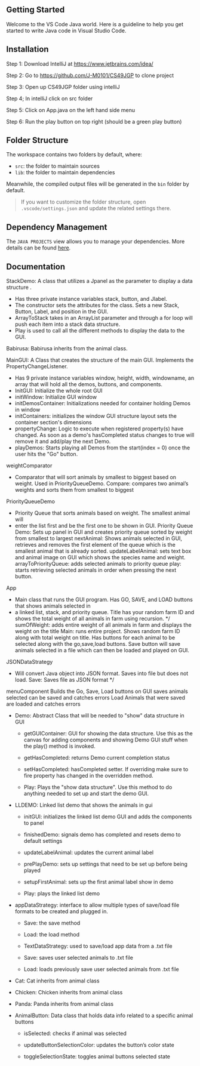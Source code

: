 ## Getting Started

Welcome to the VS Code Java world. Here is a guideline to help you get started to write Java code in Visual Studio Code.

## Installation
Step 1: Download IntelliJ at https://www.jetbrains.com/idea/

Step 2: Go to https://github.com/J-M0101/CS49JGP to clone project

Step 3: Open up CS49JGP folder using intelliJ

Step 4; In intelliJ click on src folder 

Step 5: Click on App.java on the left hand side menu

Step 6: Run the play button on top right (should be a green play button)


## Folder Structure

The workspace contains two folders by default, where:

- `src`: the folder to maintain sources
- `lib`: the folder to maintain dependencies

Meanwhile, the compiled output files will be generated in the `bin` folder by default.

> If you want to customize the folder structure, open `.vscode/settings.json` and update the related settings there.

## Dependency Management

The `JAVA PROJECTS` view allows you to manage your dependencies. More details can be found [here](https://github.com/microsoft/vscode-java-dependency#manage-dependencies).


## Documentation
StackDemo: A class that utilizes a Jpanel as the parameter to display a data structure .

* Has three private instance variables stack, button, and Jlabel. 
* The constructor sets the attributes for the class. Sets a new Stack, Button, Label, and position in the GUI.
* ArrayToStack takes in an ArrayList parameter and through a for loop will push each item into a stack data structure.
* Play is used to call all the different methods to display the data to the GUI.
    
Babirusa: Babirusa inherits from the animal class. 

MainGUI: A Class that creates the structure of the main GUI. Implements the PropertyChangeListener.

* Has 9 private instance variables window, height, width, windowname, an array that will hold all the demos, buttons, and components. 
* InitGUI: Initialize the whole root GUI
* initWindow: Initialize GUI window
* initDemosContainer: Initializations needed for container holding Demos in window
* initContainers: initializes the window GUI structure layout sets the container section's dimensions
* propertyChange: Logic to execute when registered property(s) have changed. As soon as a demo's hasCompleted status changes to true will remove it and add/play the next Demo.
* playDemos: Starts playing all Demos from the start(index = 0)  once the user hits the "Go" button.

weightComparator

* Comparator that will sort animals by smallest to biggest based on weight. Used in PriorityQueueDemo.
  Compare: compares two animal’s weights and sorts them from smallest to biggest

PriorityQueueDemo

* Priority Queue that sorts animals based on weight. The smallest animal will
* enter the list first and be the first one to be shown in GUI.
  Priority Queue Demo: Sets up panel in GUI and creates priority queue sorted by weight from smallest to largest
  nextAnimal: Shows animals selected in GUI, retrieves and removes the first element of the queue which is the smallest animal that is already sorted.
  updateLabelAnimal: sets text box and animal image on GUI which shows the species name and weight.
  arrayToPriorityQueue: adds selected animals to priority queue
  play: starts retrieving selected animals in order when pressing the next button.

App

* Main class that runs the GUI program. Has GO, SAVE, and LOAD buttons that shows animals selected in
* a linked list, stack, and priority queue. Title has your random farm ID and shows the total weight of all animals in farm using recursion.
  */
  sumOfWeight: adds entire weight of all animals in farm and displays the weight on the title
  Main: runs entire project. Shows random farm ID along with total weight on title. Has buttons for each animal to be selected along with the go,save,load buttons. Save button will save animals selected in a file which can then be loaded and played on GUI.

JSONDataStrategy

* Will convert Java object into JSON format. Saves into file but does not load.
  Save: Saves file as JSON format
  */

menuComponent
Builds the Go, Save, Load buttons on GUI
saves
animals selected can be saved and catches errors
Load
Animals that were saved are loaded and catches errors


* Demo:  Abstract Class that will be needed to "show" data structure in GUI

   - getGUIContainer: GUI for showing the data structure. Use this as the canvas for adding components and showing Demo GUI stuff when the play() method is invoked.

   - getHasCompleted: returns Demo current completion status

   - setHasCompleted: hasCompleted setter. If overriding make sure to fire property has changed in the overridden method.

   - Play: Plays the "show data structure". Use this method to do anything needed to set up and start the demo GUI.

* LLDEMO: Linked list demo that shows the animals in gui

   - initGUI: initializes the linked list demo GUI and adds the components to panel

   - finishedDemo: signals demo has completed and resets demo to default settings

   - updateLabelAnimal: updates the current animal label

   - prePlayDemo: sets up settings that need to be set up before being played

   - setupFirstAnimal: sets up the first animal label show in demo

   - Play: plays the linked list demo
* appDataStrategy:  interface to allow multiple types of save/load file formats to be created and plugged in.

   - Save: the save method

   - Load: the load method

   - TextDataStrategy: used to save/load app data from a .txt file

   - Save: saves user selected animals to .txt file

   - Load: loads previously save user selected animals from .txt file
* Cat: Cat inherits from animal class
* Chicken: Chicken inherits from animal class
* Panda: Panda inherits from animal class
* AnimalButton: Data class that holds data info related to a specific animal buttons
   - isSelected: checks if animal was selected
   
   - updateButtonSelectionColor: updates the button’s color state
   
   - toggleSelectionState: toggles animal buttons selected state

